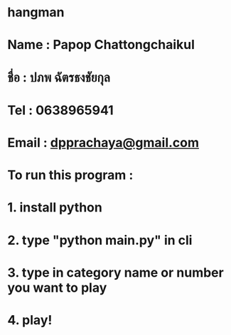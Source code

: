# hangman
# Name : Papop Chattongchaikul
# ชื่อ : ปภพ ฉัตรธงชัยกุล
# Tel : 0638965941
# Email : dpprachaya@gmail.com
# To run this program :
# 1. install python
# 2. type "python main.py" in cli
# 3. type in category name or number you want to play
# 4. play!
